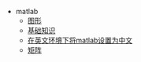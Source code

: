 * matlab
   * [图形](图形.md)
   * [基础知识](基础知识.md)
   * [在英文环境下将matlab设置为中文](在英文环境下将matlab设置为中文.md)
   * [矩阵](矩阵.md)
